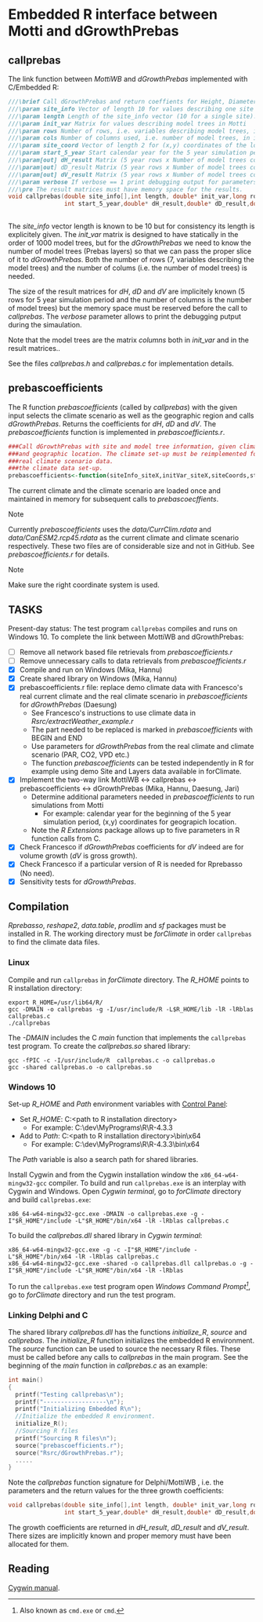# Embedded R interface between Motti and dGrowthPrebas

## callprebas
The link function between *MottiWB* and *dGrowthPrebas* implemented with C/Embedded R:

```C
///\brief Call dGrowthPrebas and return coeffients for Height, Diameter and Volume growths
///\param site_info Vector of length 10 for values describing one site
///\param length Length of the site_info vector (10 for a single site).
///\param init_var Matrix for values describing model trees in Motti
///\param rows Number of rows, i.e. variables describing model trees, in init_var (should be 7)
///\param cols Number of columns used, i.e. number of model trees, in init_var
///\param site_coord Vector of length 2 for (x,y) coordinates of the location. Check the coordinate system
///\param start_5_year Start calendar year for the 5 year simulation period
///\param[out] dH_result Matrix (5 year rows x Number of model trees columns) containing coefficients for Height growth
///\param|out] dD_result Matrix (5 year rows x Number of model trees columns) containing coefficients for Diameter growth
///\param[out] dV_result Matrix (5 year rows x Number of model trees columns) containg coefficients for Volume growth
///\param verbose If verbose == 1 print debugging output for parameters and result values
///\pre The result matrices must have memory space for the results. 
void callprebas(double site_info[],int length, double* init_var,long rows,long cols,double site_coord[],
                int start_5_year,double* dH_result,double* dD_result,double* dV_result,int verbose)
		
```
The *site_info* vector length is known to be 10 but for consistency its length is explicitely given. 
The *init_var* matrix is designed to have statically in the order of 1000 model trees, but for the 
*dGrowthPrebas* we need to know the number of model trees (Prebas layers) so that we can pass the proper 
slice of it to *dGrowthPrebas*. Both the number of rows (7, variables describing the model trees) 
and the number of colums (i.e. the number of model trees) is needed. 

The size of the result matrices for *dH*, *dD* and *dV* are implicitely known (5 rows for 5 year simulation period 
and the number of columns is the number of model trees) but the memory space must be reserved
before the call to *callprebas*. The *verbose* parameter allows to print the debugging putput during the simaulation. 

Note that the model trees are the matrix *columns* both in *init_var* and in the result matrices..

See the files *callprebas.h* and *callprebas.c* for implementation details.

## prebascoefficients

The R function *prebascoefficients* (called by *callprebas*) with the given input
selects the climate scenario as well as  the geographic region and
calls *dGrowthPrebas*. Returns the coefficients for *dH*, *dD* and *dV*.
The *prebascoefficients* function is implemented in *prebascoefficients.r*.

```R
###Call dGrowthPrebas with site and model tree information, given climate scenario
###and geographic location. The climate set-up must be reimplemented for the
###real climate scenario data.
###the climate data set-up.
prebascoefficients<-function(siteInfo_siteX,initVar_siteX,siteCoords,startYear_of_simulation,verbose)
```

The current climate and the climate scenario are loaded once and maintained in memory for subsequent
calls to *prebascoecffients*.

>[!NOTE]
>Currently *prebascoefficients* uses the *data/CurrClim.rdata* and *data/CanESM2.rcp45.rdata*
>as the current climate and climate scenario respectively. These two files are of considerable size
>and not in GitHub. See *prebascoefficients.r* for details.

>[!NOTE]
>Make sure the right coordinate system is used.

## TASKS
Present-day status: The test program `callprebas` compiles and runs on Windows 10.
To complete the link between MottiWB and dGrowthPrebas:
- [ ] Remove all network based file retrievals from *prebascoefficients.r*
- [ ] Remove unnecessary calls to data retrievals from *prebascoefficients.r*
- [X] Compile and run on Windows (Mika, Hannu)
- [X] Create shared library on Windows (Mika, Hannu)
- [X] prebascoefficients.r file: replace demo climate data with Francesco's real current climate 
     and the real climate scenario in *prebascoefficients* for *dGrowthPrebas* (Daesung)
	- See Francesco's instructions to use climate data in *Rsrc/extractWeather_example.r*
  	- The part needed to be replaced is marked in *prebascoefficients* with BEGIN and END
  	- Use parameters for *dGrowthPrebas* from the real climate and climate scenario (PAR, CO2, VPD etc.)
  	- The function *prebascoefficients* can be tested independently in R for example using demo Site and Layers data available in
  	  forClimate.	
- [X] Implement the two-way link MottiWB &harr; callprebas &harr; prebascoefficients &harr; dGrowthPrebas (Mika, Hannu, Daesung, Jari)   
	- Determine additional parameters needed in *prebascoefficients* to run simulations from Motti
 		- For example: calendar year for the beginning of the 5 year simulation period, (x,y) coordinates for geograpich location.
  	- Note the *R Extensions* package allows up to five parameters in R function calls from C.
- [X] Check Francesco if *dGrowthPrebas* coefficients for *dV* indeed are for volume growth (*dV* is gross growth). 
- [X] Check Francesco if a particular version of R is needed for Rprebasso (No need).
- [X] Sensitivity tests for *dGrowthPrebas*.

## Compilation
*Rprebasso*, *reshape2*, *data.table*, *prodlim* and *sf* packages must be installed in R.
The working directory must be *forClimate* in order `callprebas` to find the climate data files.

### Linux
Compile and run `callprebas` in *forClimate* directory. The *R_HOME* points to R installation directory:

	export R_HOME=/usr/lib64/R/
	gcc -DMAIN -o callprebas -g -I/usr/include/R -L$R_HOME/lib -lR -lRblas callprebas.c
	./callprebas

The *-DMAIN* includes the C *main* function that implements the `callprebas` test program. To create the *callprebas.so* shared library:
	
	gcc -fPIC -c -I/usr/include/R  callprebas.c -o callprebas.o
	gcc -shared callprebas.o -o callprebas.so

### Windows 10
Set-up *R_HOME* and *Path* environment variables with [Control Panel](https://learn.microsoft.com/en-us/windows/win32/shell/user-environment-variables):

+ Set *R_HOME*: C:\<path to R installation directory\>
	+ For example: C:\dev\MyPrograms\R\R-4.3.3 
+ Add to *Path*: C:\<path to R installation directory\>\bin\x64
	+ For example:  C:\dev\MyPrograms\R\R-4.3.3\bin\x64
   
The *Path* variable is also a search path for shared libraries. 

Install Cygwin and from the Cygwin installation window the `x86_64-w64-mingw32-gcc` compiler. To build and run `callprebas.exe` 
is an interplay with Cygwin and Windows. Open *Cygwin terminal*, go to *forClimate* directory and build `callprebas.exe`:

	x86_64-w64-mingw32-gcc.exe -DMAIN -o callprebas.exe -g -I"$R_HOME"/include -L"$R_HOME"/bin/x64 -lR -lRblas callprebas.c

To build the *callprebas.dll* shared library in *Cygwin terminal*:

	x86_64-w64-mingw32-gcc.exe -g -c -I"$R_HOME"/include -L"$R_HOME"/bin/x64 -lR -lRblas callprebas.c	
 	x86_64-w64-mingw32-gcc.exe -shared -o callprebas.dll callprebas.o -g -I"$R_HOME"/include -L"$R_HOME"/bin/x64 -lR -lRblas

To run the `callprebas.exe` test program open *Windows Command Prompt[^cmd]*, go to *forClimate* directory and run the test program.  

### Linking Delphi and C
The shared library *callprebas.dll* has the functions *initialize_R*, *source* and *callprebas*. 
The *initialize_R* function initializes the embedded R environment. The *source* function can be used 
to source the necessary R files. These must be called before any calls to *callprebas* in the main program. 
See the beginning of the *main* function in *callprebas.c* as an example:

```C
int main()
{
  printf("Testing callprebas\n");
  printf("------------------\n");
  printf("Initializing Embedded R\n");
  //Initialize the embedded R environment. 
  initialize_R();
  //Sourcing R files
  printf("Sourcing R files\n");
  source("prebascoefficients.r");
  source("Rsrc/dGrowthPrebas.r");
  .....
}
```

Note the *callprebas* function signature for Delphi/MottiWB , i.e. the parameters and the return values for the 
three growth coefficients:

```C
void callprebas(double site_info[],int length, double* init_var,long rows,long cols,double site_coord[],
                int start_5_year,double* dH_result,double* dD_result,double* dV_result,int verbose)
```

The growth coefficients are returned in *dH_result*, *dD_result* and *dV_result*. There sizes are implicitly known and
proper memory must have been allocated for them.

## Reading
[Cygwin manual](https://cygwin.com/cygwin-ug-net/dll.html).

[^cmd]: Also known as `cmd.exe` or `cmd`.
